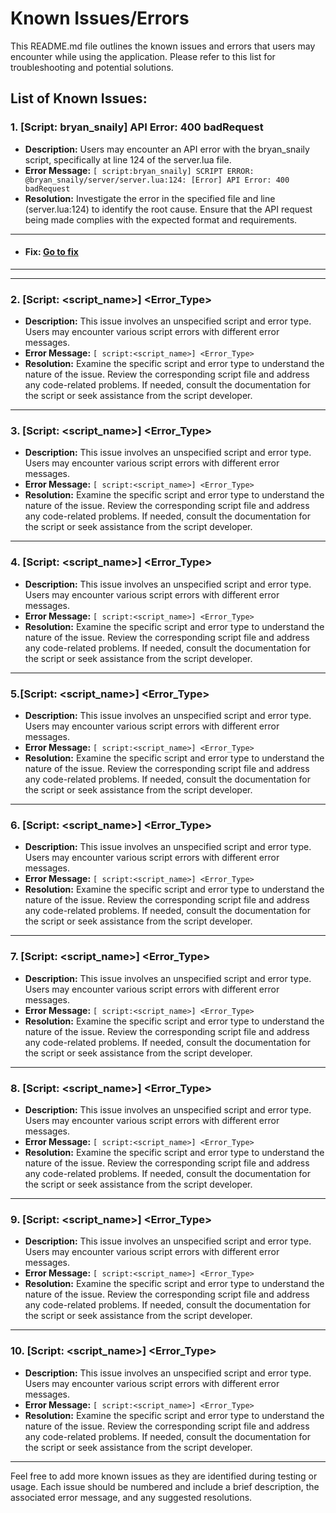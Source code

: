 # Known Issues/Errors

This README.md file outlines the known issues and errors that users may encounter while using the application. Please refer to this list for troubleshooting and potential solutions.

## List of Known Issues:

### 1. [Script: bryan_snaily] API Error: 400 badRequest
- **Description:** Users may encounter an API error with the bryan_snaily script, specifically at line 124 of the server.lua file.
- **Error Message:** `[ script:bryan_snaily] SCRIPT ERROR: @bryan_snaily/server/server.lua:124: [Error] API Error: 400 badRequest`
- **Resolution:** Investigate the error in the specified file and line (server.lua:124) to identify the root cause. Ensure that the API request being made complies with the expected format and requirements.
----
- #### Fix: [Go to fix](https://github.com/EWANZO101/Bryan-Snailycad-Integration-/blob/main/1fix.md)
----
- -----------------------------------------------------------------------------------------------------------------------------------------------------------------------

### 2. [Script: <script_name>] <Error_Type>
- **Description:** This issue involves an unspecified script and error type. Users may encounter various script errors with different error messages.
- **Error Message:** `[ script:<script_name>] <Error_Type>`
- **Resolution:** Examine the specific script and error type to understand the nature of the issue. Review the corresponding script file and address any code-related problems. If needed, consult the documentation for the script or seek assistance from the script developer.
------------------------------------------------------------------------------------------------------
### 3. [Script: <script_name>] <Error_Type>
- **Description:** This issue involves an unspecified script and error type. Users may encounter various script errors with different error messages.
- **Error Message:** `[ script:<script_name>] <Error_Type>`
- **Resolution:** Examine the specific script and error type to understand the nature of the issue. Review the corresponding script file and address any code-related problems. If needed, consult the documentation for the script or seek assistance from the script developer.
------------------------------------------------------------------------------------------------------
### 4. [Script: <script_name>] <Error_Type>
- **Description:** This issue involves an unspecified script and error type. Users may encounter various script errors with different error messages.
- **Error Message:** `[ script:<script_name>] <Error_Type>`
- **Resolution:** Examine the specific script and error type to understand the nature of the issue. Review the corresponding script file and address any code-related problems. If needed, consult the documentation for the script or seek assistance from the script developer.
------------------------------------------------------------------------------------------------------
### 5.[Script: <script_name>] <Error_Type>
- **Description:** This issue involves an unspecified script and error type. Users may encounter various script errors with different error messages.
- **Error Message:** `[ script:<script_name>] <Error_Type>`
- **Resolution:** Examine the specific script and error type to understand the nature of the issue. Review the corresponding script file and address any code-related problems. If needed, consult the documentation for the script or seek assistance from the script developer.
------------------------------------------------------------------------------------------------------
### 6. [Script: <script_name>] <Error_Type>
- **Description:** This issue involves an unspecified script and error type. Users may encounter various script errors with different error messages.
- **Error Message:** `[ script:<script_name>] <Error_Type>`
- **Resolution:** Examine the specific script and error type to understand the nature of the issue. Review the corresponding script file and address any code-related problems. If needed, consult the documentation for the script or seek assistance from the script developer.
- ------------------------------------------------------------------------------------------------------
### 7. [Script: <script_name>] <Error_Type>
- **Description:** This issue involves an unspecified script and error type. Users may encounter various script errors with different error messages.
- **Error Message:** `[ script:<script_name>] <Error_Type>`
- **Resolution:** Examine the specific script and error type to understand the nature of the issue. Review the corresponding script file and address any code-related problems. If needed, consult the documentation for the script or seek assistance from the script developer.

------------------------------------------------------------------------------------------------------
### 8. [Script: <script_name>] <Error_Type>
- **Description:** This issue involves an unspecified script and error type. Users may encounter various script errors with different error messages.
- **Error Message:** `[ script:<script_name>] <Error_Type>`
- **Resolution:** Examine the specific script and error type to understand the nature of the issue. Review the corresponding script file and address any code-related problems. If needed, consult the documentation for the script or seek assistance from the script developer.
------------------------------------------------------------------------------------------------------
### 9. [Script: <script_name>] <Error_Type>
- **Description:** This issue involves an unspecified script and error type. Users may encounter various script errors with different error messages.
- **Error Message:** `[ script:<script_name>] <Error_Type>`
- **Resolution:** Examine the specific script and error type to understand the nature of the issue. Review the corresponding script file and address any code-related problems. If needed, consult the documentation for the script or seek assistance from the script developer.
------------------------------------------------------------------------------------------------------
### 10. [Script: <script_name>] <Error_Type>
- **Description:** This issue involves an unspecified script and error type. Users may encounter various script errors with different error messages.
- **Error Message:** `[ script:<script_name>] <Error_Type>`
- **Resolution:** Examine the specific script and error type to understand the nature of the issue. Review the corresponding script file and address any code-related problems. If needed, consult the documentation for the script or seek assistance from the script developer.
------------------------------------------------------------------------------------------------------
Feel free to add more known issues as they are identified during testing or usage. Each issue should be numbered and include a brief description, the associated error message, and any suggested resolutions.
